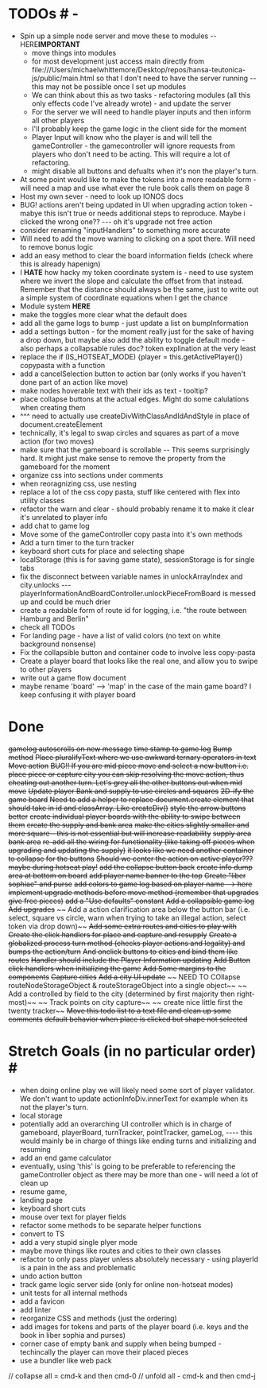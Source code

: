 # TODOs # -
* Spin up a simple node server and move these to modules -- HERE**IMPORTANT**
    * move things into modules
    * for most development just access main directly from file:///Users/michaelwhittemore/Desktop/repos/hansa-teutonica-js/public/main.html so that I don't need to have the server running -- this may not be possible once I set up modules
    * We can think about this as two tasks - refactoring modules (all this only effects code I've already wrote) - and update the server
    * For the server we will need to handle player inputs and then inform all other players
    * I'll probably keep the game logic in the client side for the moment
    * Player Input will know who the player is and will tell the gameController - the gamecontroller will ignore requests from players who don't need to be acting. This will require a lot of refactoring.
    - might disable all buttons and defualts when it's non the player's turn. 
* At some point would like to make the tokens into a more readable form - will need a map and use what ever the rule book calls them on page 8
* Host my own sever - need to look up IONOS docs
* BUG! actions aren't being updated in UI when upgrading action token - mabye this isn't true or needs additional steps to reproduce. Maybe i clicked the wrong one?? --- oh it's upgrade not free action
* consider renaming "inputHandlers" to something more accurate
* Will need to add the move warning to clicking on a spot there. Will need to remove bonus logic
* add an easy method to clear the board information fields (check where this is already hapenign)
* I **HATE** how hacky my token coordinate system is - need to use system where we invert the slope and calculate the offset from that instead. Remember that the distance should always be the same, just to write out a simple system of coordinate equations when I get the chance
* Module system **HERE**
* make the toggles more clear what the default does
* add all the game logs to bump - just update a list on bumpInformation
* add a settings button - for the moment really just for the sake of having a drop down, but maybe also add the ability to toggle default mode - also perhaps a collapsable rules doc? token explination at the very least
* replace the if (IS_HOTSEAT_MODE) {player = this.getActivePlayer()} copypasta with a function
* add a cancelSelection button to action bar (only works if you haven't done part of an action like move)
* make nodes hoverable text with their ids as text - tooltip?
* place collapse buttons at the actual edges. Might do some calulations when creating them
* ^^^ need to actually use createDivWithClassAndIdAndStyle in place of document.createElement
* technically, it's legal to swap circles and squares as part of a move action (for two moves)
* make sure that the gameboard is scrollable -- This seems surprisingly hard. It might just make sense to remove the property from the gameboard for the moment
* organize css into sections under comments
* when reoragnizing css, use nesting
* replace a lot of the css copy pasta, stuff like centered with flex into utility classes
* refactor the warn and clear - should probably rename it to make it clear it's unrelated to player info
* add chat to game log
* Move some of the gameController copy pasta into it's own methods
* Add a turn timer to the turn tracker
* keyboard short cuts for place and selecting shape
* localStorage (this is for saving game state), sessionStorage is for single tabs
* fix the disconnect between variable names in unlockArrayIndex and city.unlocks --- playerInformationAndBoardController.unlockPieceFromBoard is messed up and could be much drier
* create a readable form of route id for logging, i.e. "the route between Hamburg and Berlin"
* check all TODOs
* For landing page - have a list of valid colors (no text on white background nonsense)
* Fix the collapsible button and container code to involve less copy-pasta
* Create a player board that looks like the real one, and allow you to swipe to other players
* write out a game flow document
* maybe rename 'board' --> 'map' in the case of the main game board? I keep confusing it with player board

# Done #
~~gamelog autoscrolls on new message~~
~~time stamp to game log~~
~~Bump method~~
~~Place pluralifyText where we use awkward ternary operators in text~~
~~Move action~~
~~BUG!! If you are mid piece move and select a new button i.e. place piece or capture city you can skip resolving the move action, thus cheating out another turn. Let's grey all the other buttons out when mid move~~
~~Update player Bank and supply to use circles and squares~~
~~2D-ify the game board~~
~~Need to add a helper to replace document.create element that should take in id and classArray. Like createDiv()~~
~~style the arrow buttons better~~
~~create individual player boards with the ability to swipe between them~~
~~create the supply and bank area~~
~~make the cities slightly smaller and more square - this is not essential but will increase readability~~
~~supply area~~
~~bank area~~
~~re-add all the wiring for functionality (like taking off pieces when upgrading and updating the supply)~~
~~it looks like we need another container to collapse for the buttons~~
~~Should we center the action on active player??? maybe during hotseat play!~~
~~add the collapse button back~~
~~create info dump area at bottom on board~~
~~add player name banner to the top~~
~~Create "liber sophiae" and purse~~
~~add colors to game log based on player name --> here~~
~~implement upgrade methods before move method (remember that upgrades give free pieces)~~
~~add a "Use defaults" constant~~
~~Add a collapsible game log~~
~~Add upgrades~~
~~ Add a action clarification area below the button bar (i.e. select, square vs circle, warn when trying to take an illegal action, select token via drop down)~~
~~Add some extra routes and cities to play with~~
~~Create the click handlers for place and capture and resupply~~
~~Create a globalized process turn method (checks player actions and legality) and bumps the action/turn~~
~~And onclick buttons to cities and bind them like routes~~
~~Handler should include the Player Information updating~~
~~Add Button click handlers when initializing the game~~
~~Add Some margins to the components~~
~~Capture cities~~
~~Add a city UI update~~
~~ NEED TO COllapse routeNodeStorageObject & routeStorageObject into a single object~~
~~ Add a controlled by field to the city (determined by first majority then right-most)~~
~~ Track points on city capture~~
~~ create nice little first the twenty tracker~~
~~Move this todo list to a text file and clean up some comments~~
~~default behavior when place is clicked but shape not selected~~


# Stretch Goals (in no particular order) # #
* when doing online play we will likely need some sort of player validator. We don't want to update actionInfoDiv.innerText for example when its not the player's turn.
* local storage
* potentially add an overarching UI controller which is in charge of gameboard, playerBoard, turnTracker, pointTracker, gameLog, ---- this would mainly be in charge of things like ending turns and initializing and resuming
* add an end game calculator
* eventually, using 'this' is going to be preferable to referencing the gameController object as there may be more than one - will need a lot of clean up
* resume game,
* landing page 
* keyboard short cuts
* mouse over text for player fields
* refactor some methods to be separate helper functions 
* convert to TS
* add a very stupid single plyer mode 
* maybe move things like routes and cities to their own classes
* refactor to only pass player unless absolutely necessary - using playerId is a pain in the ass and problematic
* undo action button 
* track game logic server side (only for online non-hotseat modes)
* unit tests for all internal methods
* add a favicon
* add linter
* reorganize CSS and methods (just the ordering)
* add images for tokens and parts of the player board (i.e. keys and the book in liber sophia and purses)
* corner case of empty bank and supply when being bumped - techincally the player can move their placed pieces
* use a bundler like web pack

// collapse all = cmd-k and then cmd-0
// unfold all - cmd-k and then cmd-j